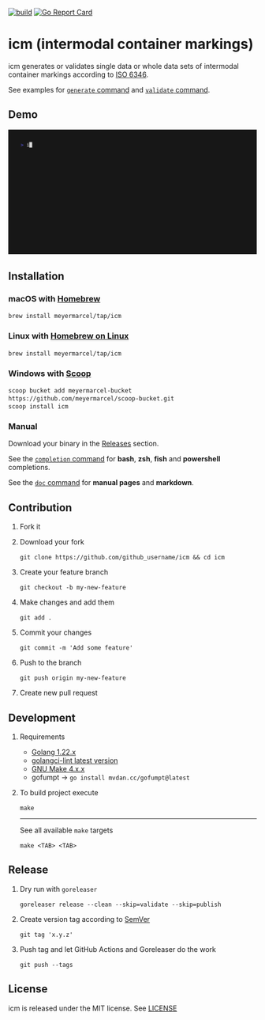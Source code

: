 [![build](https://github.com/meyermarcel/icm/actions/workflows/build.yml/badge.svg)](https://github.com/meyermarcel/icm/actions/workflows/build.yml)  [![Go Report Card](https://goreportcard.com/badge/github.com/meyermarcel/icm)](https://goreportcard.com/report/github.com/meyermarcel/icm)

# icm (intermodal container markings)

icm generates or validates single data or whole data sets of intermodal container markings according to [ISO 6346](https://en.wikipedia.org/wiki/ISO_6346).

See examples for [`generate` command](docs/icm_generate.md#examples) and [`validate` command](docs/icm_validate.md#examples).

## Demo

![Demo](docs/gif/demo.gif)

## Installation

### macOS with [Homebrew](https://brew.sh)

```
brew install meyermarcel/tap/icm
```

### Linux with [Homebrew on Linux](https://docs.brew.sh/Homebrew-on-Linux)

```
brew install meyermarcel/tap/icm
```

### Windows with [Scoop](https://scoop.sh)

```
scoop bucket add meyermarcel-bucket https://github.com/meyermarcel/scoop-bucket.git
scoop install icm
```

### Manual

Download your binary in the [Releases](https://github.com/meyermarcel/icm/releases) section.

See the [`completion` command](docs/icm_completion.md) for **bash**, **zsh**, **fish** and **powershell** completions.

See the [`doc` command](docs/icm_doc.md) for **manual pages** and **markdown**.

## Contribution

1. Fork it

2. Download your fork
    ```
    git clone https://github.com/github_username/icm && cd icm
    ```

3. Create your feature branch
    ```
    git checkout -b my-new-feature
    ```

4. Make changes and add them
    ```
    git add .
    ```

5. Commit your changes
    ```
    git commit -m 'Add some feature'
    ```

6. Push to the branch
    ```
    git push origin my-new-feature
    ```

7. Create new pull request

## Development

1. Requirements
    * [Golang 1.22.x](https://golang.org/doc/install)
    * [golangci-lint latest version](https://github.com/golangci/golangci-lint#install)
    * [GNU Make 4.x.x](https://www.gnu.org/software/make/)
    * gofumpt -> `go install mvdan.cc/gofumpt@latest`

2. To build project execute
    ```
    make
    ```

    ---
    See all available `make` targets

    ```
    make <TAB> <TAB>
    ```

## Release

1. Dry run with `goreleaser`
    ```
    goreleaser release --clean --skip=validate --skip=publish
    ```

2. Create version tag according to [SemVer](https://semver.org)
    ```
    git tag 'x.y.z'
    ```

3. Push tag and let GitHub Actions and Goreleaser do the work
    ```
    git push --tags
    ```

## License

icm is released under the MIT license. See [LICENSE](https://github.com/meyermarcel/icm/blob/master/LICENSE)
